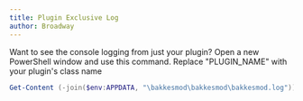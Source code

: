 ```yaml
---
title: Plugin Exclusive Log
author: Broadway
---
```


Want to see the console logging from just your plugin? Open a new PowerShell window and use this command. Replace "PLUGIN_NAME" with your plugin's class name  
```powershell
Get-Content (-join($env:APPDATA, "\bakkesmod\bakkesmod\bakkesmod.log")) -wait -tail 1 | select-string -pattern "PLUGIN_NAME"
```